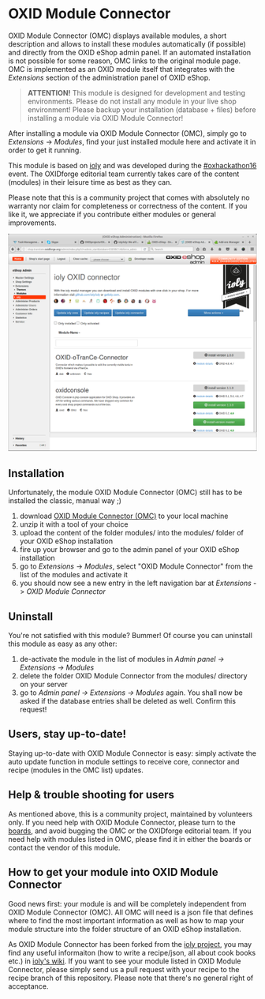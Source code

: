 # OXID Module Connector

OXID Module Connector (OMC) displays available modules, a short description and allows to install these modules automatically (if possible) and directly from the OXID eShop admin panel. If an automated installation is not possible for some reason, OMC links to the original module page.
OMC is implemented as an OXID module itself that integrates with the _Extensions_ section of the administration panel of OXID eShop.

>**ATTENTION!**
This module is designed for development and testing environments. Please do not install any module in your live shop environment! Please backup your installation (database + files) before installing a module via OXID Module Connector!

After installing a module via OXID Module Connector (OMC), simply go to _Extensions_ -> _Modules_, find your just installed module here and activate it in order to get it running.

This module is based on [ioly](https://github.com/ioly/) and was developed during the [#oxhackathon16](https://openspacer.org/12-oxid-community/136-oxid-hackathon-nuernberg-2016/) event. The OXIDforge editorial team currently takes care of the content (modules) in their leisure time as best as they can.

Please note that this is a community project that comes with absolutely no warranty nor claim for completeness or correctness of the content. If you like it, we appreciate if you contribute either modules or general improvements.

![OXID Module Connector](oxid_module_connector.png)

## Installation

Unfortunately, the module OXID Module Connector (OMC) still has to be installed the classic, manual way ;)
1. download [OXID Module Connector (OMC)](https://github.com/OXIDprojects/OXID-Module-Connector/archive/module.zip) to your local machine
2. unzip it with a tool of your choice
3. upload the content of the folder modules/ into the modules/ folder of your OXID eShop installation
4. fire up your browser and go to the admin panel of your OXID eShop installation
5. go to _Extensions_ -> _Modules_, select "OXID Module Connector" from the list of the modules and activate it
6. you should now see a new entry in the left navigation bar at _Extensions_ -> _OXID Module Connector_

## Uninstall

You're not satisfied with this module? Bummer! Of course you can uninstall this module as easy as any other:
1. de-activate the module in the list of modules in _Admin panel -> Extensions -> Modules_
2. delete the folder OXID Module Connector from the modules/ directory on your server
3. go to _Admin panel -> Extensions -> Modules_ again. You shall now be asked if the database entries shall be deleted as well. Confirm this request!

## Users, stay up-to-date!

Staying up-to-date with OXID Module Connector is easy: simply activate the auto update function in module settings to receive core, connector and recipe (modules in the OMC list) updates.

## Help & trouble shooting for users

As mentioned above, this is a community project, maintained by volunteers only. If you need help with OXID Module Connector, please turn to the [boards](http://forum.oxid-esales.com/), and avoid bugging the OMC or the OXIDforge editorial team.
If you need help with modules listed in OMC, please find it in either the boards or contact the vendor of this module.

## How to get your module into OXID Module Connector

Good news first: your module is and will be completely independent from OXID Module Connector (OMC). All OMC will need is a json file that defines where to find the most important information as well as how to map your module structure into the folder structure of an OXID eShop installation.

As OXID Module Connector has been forked from the [ioly project](https://github.com/ioly/ioly/), you may find any useful informaiton (how to write a recipe/json, all about cook books etc.) in [ioly's wiki](https://github.com/ioly/ioly/wiki). If you want to see your module listed in OXID Module Connector, please simply send us a pull request with your recipe to the recipe branch of this repository. Please note that there's no general right of acceptance.